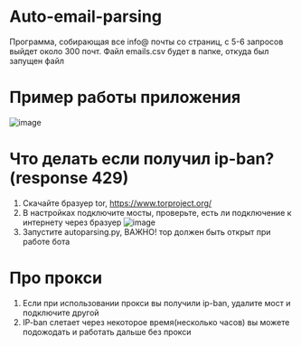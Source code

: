 # Auto-email-parsing
Программа, собирающая все info@ почты со страниц, с 5-6 запросов выйдет около 300 почт. Файл emails.csv будет в папке, откуда был запущен файл
# Пример работы приложения
![image](https://github.com/webdarens/Auto-email-parsing/assets/105850220/957b7b66-c1b9-438f-a2bc-e25f38207e2e)

# Что делать если получил ip-ban?(response 429)
1. Скачайте бразуер tor, https://www.torproject.org/
2. В настройках подключите мосты, проверьте, есть ли подключение к интернету через бразуер
![image](https://github.com/webdarens/Auto-email-parsing/assets/105850220/3129a58d-ca70-4cd6-8a23-aea43f342992)
3. Запустите autoparsing.py, ВАЖНО! тор должен быть открыт при работе бота
# Про прокси
1. Если при использовании прокси вы получили ip-ban, удалите мост и подключите другой
2. IP-ban слетает через некоторое время(несколько часов) вы можете подожодать и работать дальше без прокси 
